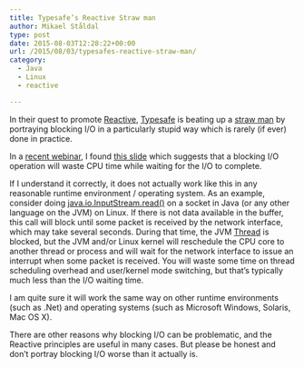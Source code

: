 ```yaml
---
title: Typesafe’s Reactive Straw man
author: Mikael Ståldal
type: post
date: 2015-08-03T12:28:22+00:00
url: /2015/08/03/typesafes-reactive-straw-man/
category:
  - Java
  - Linux
  - reactive

---
```

In their quest to promote [Reactive][1], [Typesafe][2] is beating up a [straw man][3] by portraying blocking I/O in a particularly stupid way which is rarely (if ever) done in practice.

In a [recent webinar][4], I found [this slide][5] which suggests that a blocking I/O operation will waste CPU time while waiting for the I/O to complete.

If I understand it correctly, it does not actually work like this in any reasonable runtime environment / operating system. As an example, consider doing [java.io.InputStream.read()][6] on a socket in Java (or any other language on the JVM) on Linux. If there is not data available in the buffer, this call will block until some packet is received by the network interface, which may take several seconds. During that time, the JVM [Thread][7] is blocked, but the JVM and/or Linux kernel will reschedule the CPU core to another thread or process and will wait for the network interface to issue an interrupt when some packet is received. You will waste some time on thread scheduling overhead and user/kernel mode switching, but that&#8217;s typically much less than the I/O waiting time.

I am quite sure it will work the same way on other runtime environments (such as .Net) and operating systems (such as Microsoft Windows, Solaris, Mac OS X).

There are other reasons why blocking I/O can be problematic, and the Reactive principles are useful in many cases. But please be honest and don&#8217;t portray blocking I/O worse than it actually is.

 [1]: http://www.reactivemanifesto.org/
 [2]: http://www.typesafe.com/
 [3]: https://en.wikipedia.org/wiki/Straw_man
 [4]: http://www.typesafe.com/resources/video/reactive-revealed-13-async-nio-back-pressure-and-message-driven-vs-event-driven
 [5]: http://image.slidesharecdn.com/reactiverevealedp1-asyncnioback-pressureandmessagevsevent-driven-150730173340-lva1-app6892/95/reactive-revealed-p1-async-nio-backpressure-and-message-vs-eventdriven-46-638.jpg?cb=1438277844
 [6]: http://docs.oracle.com/javase/7/docs/api/java/io/InputStream.html#read()
 [7]: http://docs.oracle.com/javase/7/docs/api/java/lang/Thread.html